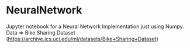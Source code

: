 # NeuralNetwork

Jupyter notebook for a Neural Network Implementation just using Numpy. <br/>
Data => Bike Sharing Dataset (https://archive.ics.uci.edu/ml/datasets/Bike+Sharing+Dataset)
